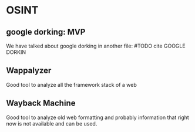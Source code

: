 # OSINT
## google dorking: MVP
We have talked about google dorking in another file:
#TODO cite GOOGLE DORKIN

## Wappalyzer
Good tool to analyze all the framework stack of a web

## Wayback Machine
Good tool to analyze old web formatting and probably information that right now is not available and can be used.
